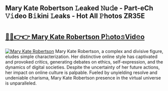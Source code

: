 ## Mary Kate Robertson 𝙻eaked 𝙽u𝚍e - Part-eCh 𝚅𝚒deo B𝚒kini 𝙻eaks - Hot All 𝙿hotos ZR35E

# <h2><a href="http://ld29xx.urlbe.top/?page=Mary+Kate+Robertson">🔗🔗👉👉 Mary Kate Robertson P𝚑oto𝚜Vid𝚎o</a></h2>

[![Mary Kate Robertson](https://i.imgur.com/eBuTRDB.gif)](http://ld29xx.urlbe.top/?page=Mary+Kate+Robertson)
Mary Kate Robertson, a complex and divisive figure, eludes simple characterization. Her distinctive online style has captivated and provoked critics, generating debates on ethics, self-expression, and the dynamics of digital societies. Despite the uncertainty of her future actions, her impact on online culture is palpable. Fueled by unyielding resolve and undeniable charisma, Mary Kate Robertson presence in the virtual universe is unparalleled.
